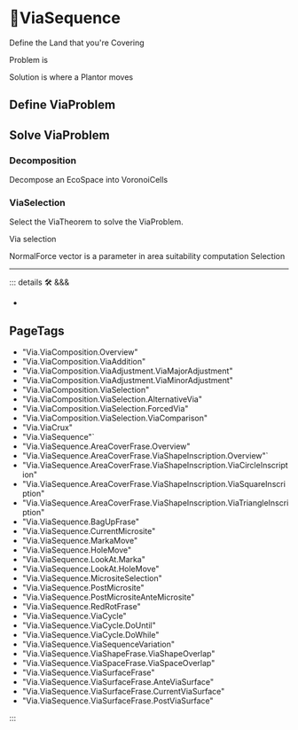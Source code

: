 # 🔷<via>ViaSequence</via>

Define the Land that you're Covering

Problem is

Solution is where a Plantor moves

## Define ViaProblem

## Solve ViaProblem

### Decomposition

Decompose an EcoSpace into VoronoiCells

### ViaSelection

Select the ViaTheorem to solve the ViaProblem.

Via selection

NormalForce vector is a parameter in area suitability computation Selection

---

<!-- =================================================== -->
<!-- =================================================== -->
<!-- =================================================== -->
<!-- =================================================== -->
<!-- =================================================== -->
::: details 🛠 <dev>&&&</dev>

-

<h2>PageTags</h2>

- "Via.ViaComposition.Overview"
- "Via.ViaComposition.ViaAddition"
- "Via.ViaComposition.ViaAdjustment.ViaMajorAdjustment"
- "Via.ViaComposition.ViaAdjustment.ViaMinorAdjustment"
- "Via.ViaComposition.ViaSelection"
- "Via.ViaComposition.ViaSelection.AlternativeVia"
- "Via.ViaComposition.ViaSelection.ForcedVia"
- "Via.ViaComposition.ViaSelection.ViaComparison"
- "Via.ViaCrux"
- "Via.ViaSequence"`
- "Via.ViaSequence.AreaCoverFrase.Overview"
- "Via.ViaSequence.AreaCoverFrase.ViaShapeInscription.Overview"`
- "Via.ViaSequence.AreaCoverFrase.ViaShapeInscription.ViaCircleInscription"
- "Via.ViaSequence.AreaCoverFrase.ViaShapeInscription.ViaSquareInscription"
- "Via.ViaSequence.AreaCoverFrase.ViaShapeInscription.ViaTriangleInscription"
- "Via.ViaSequence.BagUpFrase"
- "Via.ViaSequence.CurrentMicrosite"
- "Via.ViaSequence.MarkaMove"
- "Via.ViaSequence.HoleMove"
- "Via.ViaSequence.LookAt.Marka"
- "Via.ViaSequence.LookAt.HoleMove"
- "Via.ViaSequence.MicrositeSelection"
- "Via.ViaSequence.PostMicrosite"
- "Via.ViaSequence.PostMicrositeAnteMicrosite"
- "Via.ViaSequence.RedRotFrase"
- "Via.ViaSequence.ViaCycle"
- "Via.ViaSequence.ViaCycle.DoUntil"
- "Via.ViaSequence.ViaCycle.DoWhile"
- "Via.ViaSequence.ViaSequenceVariation"
- "Via.ViaSequence.ViaShapeFrase.ViaShapeOverlap"
- "Via.ViaSequence.ViaSpaceFrase.ViaSpaceOverlap"
- "Via.ViaSequence.ViaSurfaceFrase"
- "Via.ViaSequence.ViaSurfaceFrase.AnteViaSurface"
- "Via.ViaSequence.ViaSurfaceFrase.CurrentViaSurface"
- "Via.ViaSequence.ViaSurfaceFrase.PostViaSurface"

:::
